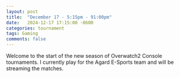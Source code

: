 ```yaml
---
layout: post
title:  "December 17 - 5:15pm - 91:00pm"
date:   2024-12-17 17:15:00 -0600
categories: tournament
tags: Gaming
comments: false
---
```

Welcome to the start of the new season of Overwatch2 Console tournaments. I currently play for the Agard E-Sports team and will be streaming the matches.
